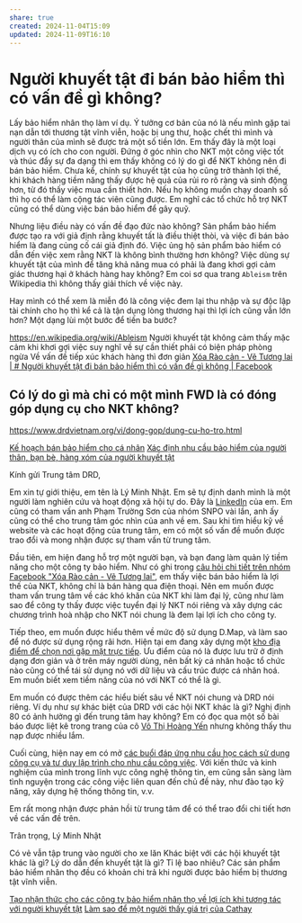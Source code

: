 ```yaml
---
share: true
created: 2024-11-04T15:09
updated: 2024-11-09T16:10
---
```

# Người khuyết tật đi bán bảo hiểm thì có vấn đề gì không? 
Lấy bảo hiểm nhân thọ làm ví dụ. Ý tưởng cơ bản của nó là nếu mình gặp tai nạn dẫn tới thương tật vĩnh viễn, hoặc bị ung thư, hoặc chết thì mình và người thân của mình sẽ được trả một số tiền lớn. Em thấy đây là một loại dịch vụ có ích cho con người. Đứng ở góc nhìn cho NKT một công việc tốt và thúc đẩy sự đa dạng thì em thấy không có lý do gì để NKT không nên đi bán bảo hiểm. Chưa kể, chính sự khuyết tật của họ cũng trở thành lợi thế, khi khách hàng tiềm năng thấy được hệ quả của rủi ro rõ ràng và sinh động hơn, từ đó thấy việc mua cần thiết hơn. Nếu họ không muốn chạy doanh số thì họ có thể làm cộng tác viên cũng được. Em nghĩ các tổ chức hỗ trợ NKT cũng có thể dùng việc bán bảo hiểm để gây quỹ.

Nhưng liệu điều này có vấn đề đạo đức nào không? Sản phẩm bảo hiểm được tạo ra với giả định rằng khuyết tất là điều thiệt thòi, và việc đi bán bảo hiểm là đang củng cố cái giả định đó. Việc ủng hộ sản phẩm bảo hiểm có dẫn đến việc xem rằng NKT là không bình thường hơn không? Việc dùng sự khuyết tật của mình để tăng khả năng mua có phải là đang khơi gợi cảm giác thương hại ở khách hàng hay không? Em coi sơ qua trang `Ableism` trên Wikipedia thì không thấy giải thích về việc này.

Hay mình có thể xem là miễn đó là công việc đem lại thu nhập và sự độc lập tài chính cho họ thì kể cả là tận dụng lòng thương hại thì lợi ích cũng vẫn lớn hơn? Một dạng lùi một bước để tiến ba bước?

https://en.wikipedia.org/wiki/Ableism
Người khuyết tật không cảm thấy mặc cảm khi 
khơi gợi việc suy nghĩ về sự cần thiết phải có biện pháp phòng ngừa
Về vấn đề tiếp xúc khách hàng thì đơn giản 
[Xóa Rào cản - Vẽ Tương lai | # Người khuyết tật đi bán bảo hiểm thì có vấn đề gì không | Facebook](https://www.facebook.com/groups/435488508882765/posts/571568648608083/)


## Có lý do gì mà chỉ có một mình FWD là có đóng góp dụng cụ cho NKT không?
https://www.drdvietnam.org/vi/dong-gop/dung-cu-ho-tro.html

[Kế hoạch bán bảo hiểm cho cá nhân](../../K%E1%BA%BF%20ho%E1%BA%A1ch/K%E1%BA%BF%20ho%E1%BA%A1ch%20b%C3%A1n%20b%E1%BA%A3o%20hi%E1%BB%83m%20cho%20c%C3%A1%20nh%C3%A2n.md)
[Xác định nhu cầu bảo hiểm của người thân, bạn bè, hàng xóm của người khuyết tật](../../Nghi%C3%AAn%20c%E1%BB%A9u%20ng%C6%B0%E1%BB%9Di%20d%C3%B9ng/X%C3%A1c%20%C4%91%E1%BB%8Bnh%20nhu%20c%E1%BA%A7u%20b%E1%BA%A3o%20hi%E1%BB%83m%20c%E1%BB%A7a%20ng%C6%B0%E1%BB%9Di%20th%C3%A2n,%20b%E1%BA%A1n%20b%C3%A8,%20h%C3%A0ng%20x%C3%B3m%20c%E1%BB%A7a%20ng%C6%B0%E1%BB%9Di%20khuy%E1%BA%BFt%20t%E1%BA%ADt.md)


Kính gửi Trung tâm DRD,

Em xin tự giới thiệu, em tên là Lý Minh Nhật. Em sẽ tự định danh mình là một người làm nghiên cứu và hoạt động xã hội tự do. Đây là [LinkedIn](https://doi-thoai.deno.dev/r8.2D.1) của em. Em cũng có tham vấn anh Phạm Trường Sơn của nhóm SNPO vài lần, anh ấy cũng có thể cho trung tâm góc nhìn của anh về em. Sau khi tìm hiểu kỹ về website và các hoạt động của trung tâm, em có một số vấn đề muốn được trao đổi và mong nhận được sự tham vấn từ trung tâm.

Đầu tiên, em hiện đang hỗ trợ một người bạn, và bạn đang làm quản lý tiềm năng cho một công ty bảo hiểm. Như có ghi trong [câu hỏi chi tiết trên nhóm Facebook "Xóa Rào cản - Vẽ Tương lai"](https://www.facebook.com/groups/435488508882765/posts/571568648608083/), em thấy việc bán bảo hiểm là lợi thế của NKT, không chỉ là bán hàng qua điện thoại. Nên em muốn được tham vấn trung tâm về các khó khăn của NKT khi làm đại lý, cũng như làm sao để công ty thấy được việc tuyển đại lý NKT nói riêng và xây dựng các chương trình hoà nhập cho NKT nói chung là đem lại lợi ích cho công ty.

Tiếp theo, em muốn được hiểu thêm về mức độ sử dụng D.Map, và làm sao để nó được sử dụng rộng rãi hơn. Hiện tại em đang xây dựng một [kho địa điểm để chọn nơi gặp mặt trực tiếp](https://doi-thoai.deno.dev/UX.2D.1). Ưu điểm của nó là được lưu trữ ở định dạng đơn giản và ở trên máy người dùng, nên bất kỳ cá nhân hoặc tổ chức nào cũng có thể tái sử dụng nó với dữ liệu và cấu trúc được cá nhân hoá. Em muốn biết xem tiềm năng của nó với NKT có thể là gì. 

Em muốn có được thêm các hiểu biết sâu về NKT nói chung và DRD nói riêng. Ví dụ như sự khác biệt của DRD với các hội NKT khác là gì? Nghị định 80 có ảnh hưởng gì đến trung tâm hay không? Em có đọc qua một số bài báo được liệt kê trong trang của cô [Võ Thị Hoàng Yến](https://www.drdvietnam.org/vi/nhan-vien-drd/1/vo-thi-hoang-yen.html) nhưng không thấy thu nạp được nhiều lắm.

Cuối cùng, hiện nay em có mở [các buổi đáp ứng nhu cầu học cách sử dụng công cụ và tư duy lập trình cho nhu cầu công việc](https://doi-thoai.deno.dev/cac-buoi-dap-ung-nhu-cau-hoc-cach-su-dung-cong-cu-va-tu-duy-lap-trinh-cho-nhu-cau-ca-nhan-hoac-nghien-cuu.2D.1). Với kiến thức và kinh nghiệm của mình trong lĩnh vực công nghệ thông tin, em cũng sẵn sàng làm tình nguyện trong các công việc liên quan đến chủ đề này, như đào tạo kỹ năng, xây dựng hệ thống thông tin, v.v. 

Em rất mong nhận được phản hồi từ trung tâm để có thể trao đổi chi tiết hơn về các vấn đề trên.

Trân trọng, Lý Minh Nhật



Có vẻ vẫn tập trung vào người cho xe lăn
Khác biệt với các hội khuyết tật khác là gì?
Lý do dẫn đến khuyết tật là gì? Tỉ lệ bao nhiêu?
Các sản phẩm bảo hiểm nhân thọ đều có khoản chi trả khi người được bảo hiểm bị thương tật vĩnh viễn. 

[Tạo nhận thức cho các công ty bảo hiểm nhân thọ về lợi ích khi tương tác với người khuyết tật](../../../../M%E1%BA%A1ng%20k%E1%BA%BFt%20n%E1%BB%91i%20nhu%20c%E1%BA%A7u/T%E1%BA%A1o%20nh%E1%BA%ADn%20th%E1%BB%A9c%20cho%20c%C3%A1c%20c%C3%B4ng%20ty%20b%E1%BA%A3o%20hi%E1%BB%83m%20nh%C3%A2n%20th%E1%BB%8D%20v%E1%BB%81%20l%E1%BB%A3i%20%C3%ADch%20khi%20t%C6%B0%C6%A1ng%20t%C3%A1c%20v%E1%BB%9Bi%20ng%C6%B0%E1%BB%9Di%20khuy%E1%BA%BFt%20t%E1%BA%ADt.md) 
[Làm sao để một người thấy giá trị của Cathay](../../../../M%E1%BA%A1ng%20k%E1%BA%BFt%20n%E1%BB%91i%20nhu%20c%E1%BA%A7u/L%C3%A0m%20sao%20%C4%91%E1%BB%83%20m%E1%BB%99t%20ng%C6%B0%E1%BB%9Di%20th%E1%BA%A5y%20gi%C3%A1%20tr%E1%BB%8B%20c%E1%BB%A7a%20Cathay.md)


